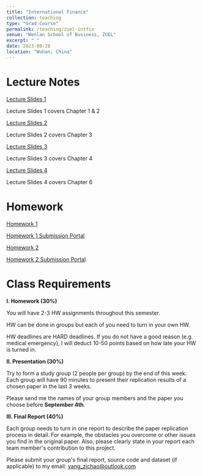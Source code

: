 ```yaml
---
title: "International Finance"
collection: teaching
type: "Grad Course"
permalink: /teaching/zuel-intfin
venue: "Wenlan School of Business, ZUEL"
excerpt: " "
date: 2023-08-28
location: "Wuhan, China"
---
```


# Lecture Notes

[Lecture Slides 1](https://github.com/Anonymous-Y/my_website/blob/4fe236cb2335635c246722d7e59eab61eee9eefb/files/ZUEL/international_finance/slide1.pdf)

Lecture Slides 1 covers Chapter 1 & 2

[Lecture Slides 2](https://github.com/Anonymous-Y/my_website/blob/6f2451eeefeb5e1948e43435305c63e924769507/files/ZUEL/international_finance/slide2.pdf)

Lecture Slides 2 covers Chapter 3

[Lecture Slides 3](https://github.com/Anonymous-Y/my_website/blob/3b76f79aa8a2d055ca5959567e51a2b2e77adc26/files/ZUEL/international_finance/slide3.pdf)

Lecture Slides 3 covers Chapter 4

[Lecture Slides 4](https://github.com/Anonymous-Y/my_website/blob/3b76f79aa8a2d055ca5959567e51a2b2e77adc26/files/ZUEL/international_finance/slide4.pdf)

Lecture Slides 4 covers Chapter 6

# Homework

[Homework 1](https://github.com/Anonymous-Y/my_website/blob/f18b3cb421df59bc2ef8ab842fdf11d5cd73e355/files/ZUEL/international_finance/International%20Finance%20Homework%201.pdf)

[Homework 1 Submission Portal](https://docs.qq.com/form/page/DU0xQR2trcFphVm5q)

[Homework 2](https://github.com/Anonymous-Y/my_website/blob/3b6326b8455e5c7b0f7c36fbd6b9764a03a272fe/files/ZUEL/international_finance/International%20Finance%20Homework%202.pdf)

[Homework 2 Submission Portal](https://docs.qq.com/form/page/DU2xhT0RhYmdCQVJO)

# Class Requirements

**I. Homework (30%)**

You will have 2-3 HW assignments throughout this semester.

HW can be done in groups but each of you need to turn in your own HW.

HW deadlines are HARD deadlines. If you do not have a good reason (e.g. medical emergency), I will deduct 10-50 points based on how late your HW is turned in.

**II. Presentation (30%)**

Try to form a study group (2 people per group) by the end of this week. Each group will have 90 minutes to present their replication results of a chosen paper in the last 3 weeks. 

Please send me the names of your group members and the paper you choose before **September 4th**. 

**III. Final Report (40%)**

Each group needs to turn in one report to describe the paper replication process in detail. For example, the obstacles you overcome or other issues you find in the original paper. Also, please clearly state in your report each team member's contribution to this project.

<!--**Final Report DUE DATE:** 2022.11.30 11:59PM-->

Please submit your group's final report, source code and dataset (if applicable) to my email: yang_zichao@outlook.com

